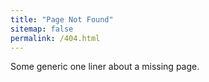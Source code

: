 ```yaml
---
title: "Page Not Found"
sitemap: false
permalink: /404.html
---
```


Some generic one liner about a missing page.

